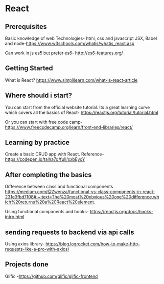 # React

## Prerequisites

Basic knowledge of web Technologies- html, css and javascript
JSX, Babel and node-https://www.w3schools.com/whatis/whatis_react.asp

Can work in js es5 but prefer es6- http://es6-features.org/

## Getting Started

What is React?
https://www.simplilearn.com/what-is-react-article

## Where should i start?

You can start from the official website tutorial. Its a great learning curve which covers all the basics of React- https://reactjs.org/tutorial/tutorial.html

Or you can start with free code camp- https://www.freecodecamp.org/learn/front-end-libraries/react/

## Learning by practice

Create a basic CRUD app with React. Reference- https://codepen.io/talha7o/full/xxbEyoY

## After completing the basics

Difference between class and functional components
https://medium.com/@Zwenza/functional-vs-class-components-in-react-231e3fbd7108#:~:text=The%20most%20obvious%20one%20difference,which%20returns%20a%20React%20element.

Using functional components and hooks-
https://reactjs.org/docs/hooks-intro.html

## sending requests to backend via api calls

Using axios library-
https://blog.logrocket.com/how-to-make-http-requests-like-a-pro-with-axios/

## Projects done

Glific -https://github.com/glific/glific-frontend
